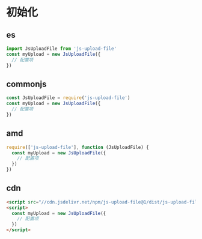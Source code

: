 # 初始化

## es
```javascript
import JsUploadFile from 'js-upload-file'
const myUpload = new JsUploadFile({
  // 配置项
})
```

## commonjs
```javascript
const JsUploadFile = require('js-upload-file')
const myUpload = new JsUploadFile({
  // 配置项
})
```

## amd
```javascript
require(['js-upload-file'], function (JsUploadFile) {
  const myUpload = new JsUploadFile({
    // 配置项
  })
})
```

## cdn
```html
<script src="//cdn.jsdelivr.net/npm/js-upload-file@1/dist/js-upload-file.min.js"></script>
<script>
  const myUpload = new JsUploadFile({
    // 配置项
  })
</script>
```
